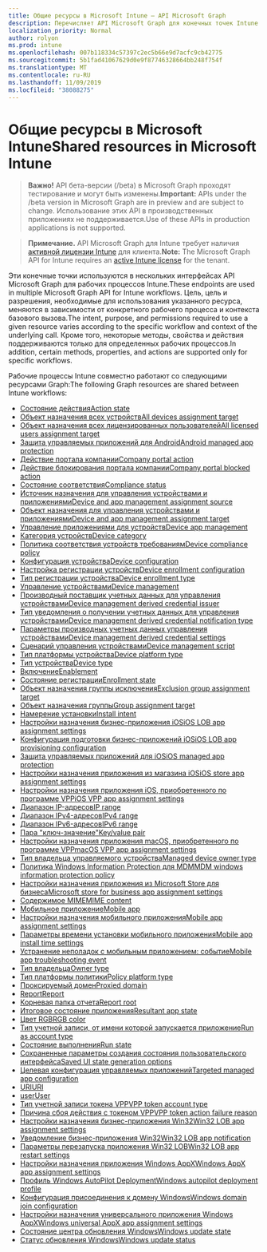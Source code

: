 ```yaml
---
title: Общие ресурсы в Microsoft Intune — API Microsoft Graph
description: Перечисляет API Microsoft Graph для конечных точек Intune (REST), поддерживающих несколько рабочих процессов для организации клиента.
localization_priority: Normal
author: rolyon
ms.prod: intune
ms.openlocfilehash: 007b118334c57397c2ec5b66e9d7acfc9cb42775
ms.sourcegitcommit: 5b1fad41067629d0e9f87746328664bb248f754f
ms.translationtype: MT
ms.contentlocale: ru-RU
ms.lasthandoff: 11/09/2019
ms.locfileid: "38088275"
---
```

# <a name="shared-resources-in-microsoft-intune"></a><span data-ttu-id="1d8b0-103">Общие ресурсы в Microsoft Intune</span><span class="sxs-lookup"><span data-stu-id="1d8b0-103">Shared resources in Microsoft Intune</span></span>

> <span data-ttu-id="1d8b0-104">**Важно!** API бета-версии (/beta) в Microsoft Graph проходят тестирование и могут быть изменены.</span><span class="sxs-lookup"><span data-stu-id="1d8b0-104">**Important:** APIs under the /beta version in Microsoft Graph are in preview and are subject to change.</span></span> <span data-ttu-id="1d8b0-105">Использование этих API в производственных приложениях не поддерживается.</span><span class="sxs-lookup"><span data-stu-id="1d8b0-105">Use of these APIs in production applications is not supported.</span></span>

> <span data-ttu-id="1d8b0-106">**Примечание.** API Microsoft Graph для Intune требует наличия [активной лицензии Intune](https://go.microsoft.com/fwlink/?linkid=839381) для клиента.</span><span class="sxs-lookup"><span data-stu-id="1d8b0-106">**Note:** The Microsoft Graph API for Intune requires an [active Intune license](https://go.microsoft.com/fwlink/?linkid=839381) for the tenant.</span></span>

<span data-ttu-id="1d8b0-107">Эти конечные точки используются в нескольких интерфейсах API Microsoft Graph для рабочих процессов Intune.</span><span class="sxs-lookup"><span data-stu-id="1d8b0-107">These endpoints are used in multiple Microsoft Graph API for Intune workflows.</span></span>  <span data-ttu-id="1d8b0-108">Цель, цель и разрешения, необходимые для использования указанного ресурса, меняются в зависимости от конкретного рабочего процесса и контекста базового вызова.</span><span class="sxs-lookup"><span data-stu-id="1d8b0-108">The intent, purpose, and permissions required to use a given resource varies according to the specific workflow and context of the underlying call.</span></span>  <span data-ttu-id="1d8b0-109">Кроме того, некоторые методы, свойства и действия поддерживаются только для определенных рабочих процессов.</span><span class="sxs-lookup"><span data-stu-id="1d8b0-109">In addition, certain methods, properties, and actions are supported only for specific workflows.</span></span>

<span data-ttu-id="1d8b0-110">Рабочие процессы Intune совместно работают со следующими ресурсами Graph:</span><span class="sxs-lookup"><span data-stu-id="1d8b0-110">The following Graph resources are shared between Intune workflows:</span></span>

- [<span data-ttu-id="1d8b0-111">Состояние действия</span><span class="sxs-lookup"><span data-stu-id="1d8b0-111">Action state</span></span>](intune-shared-actionstate.md)
- [<span data-ttu-id="1d8b0-112">Объект назначения всех устройств</span><span class="sxs-lookup"><span data-stu-id="1d8b0-112">All devices assignment target</span></span>](intune-shared-alldevicesassignmenttarget.md)
- [<span data-ttu-id="1d8b0-113">Объект назначения всех лицензированных пользователей</span><span class="sxs-lookup"><span data-stu-id="1d8b0-113">All licensed users assignment target</span></span>](intune-shared-alllicensedusersassignmenttarget.md)
- [<span data-ttu-id="1d8b0-114">Защита управляемых приложений для Android</span><span class="sxs-lookup"><span data-stu-id="1d8b0-114">Android managed app protection</span></span>](intune-shared-androidmanagedappprotection.md)
- [<span data-ttu-id="1d8b0-115">Действие портала компании</span><span class="sxs-lookup"><span data-stu-id="1d8b0-115">Company portal action</span></span>](intune-shared-companyportalaction.md)
- [<span data-ttu-id="1d8b0-116">Действие блокирования портала компании</span><span class="sxs-lookup"><span data-stu-id="1d8b0-116">Company portal blocked action</span></span>](intune-shared-companyportalblockedaction.md)
- [<span data-ttu-id="1d8b0-117">Состояние соответствия</span><span class="sxs-lookup"><span data-stu-id="1d8b0-117">Compliance status</span></span>](intune-shared-compliancestatus.md)
- [<span data-ttu-id="1d8b0-118">Источник назначения для управления устройствами и приложениями</span><span class="sxs-lookup"><span data-stu-id="1d8b0-118">Device and app management assignment source</span></span>](intune-shared-deviceandappmanagementassignmentsource.md)
- [<span data-ttu-id="1d8b0-119">Объект назначения для управления устройствами и приложениями</span><span class="sxs-lookup"><span data-stu-id="1d8b0-119">Device and app management assignment target</span></span>](intune-shared-deviceandappmanagementassignmenttarget.md)
- [<span data-ttu-id="1d8b0-120">Управление приложениями для устройств</span><span class="sxs-lookup"><span data-stu-id="1d8b0-120">Device app management</span></span>](intune-shared-deviceappmanagement.md)
- [<span data-ttu-id="1d8b0-121">Категория устройств</span><span class="sxs-lookup"><span data-stu-id="1d8b0-121">Device category</span></span>](intune-shared-devicecategory.md)
- [<span data-ttu-id="1d8b0-122">Политика соответствия устройств требованиям</span><span class="sxs-lookup"><span data-stu-id="1d8b0-122">Device compliance policy</span></span>](intune-shared-devicecompliancepolicy.md)
- [<span data-ttu-id="1d8b0-123">Конфигурация устройства</span><span class="sxs-lookup"><span data-stu-id="1d8b0-123">Device configuration</span></span>](intune-shared-deviceconfiguration.md)
- [<span data-ttu-id="1d8b0-124">Настройка регистрации устройств</span><span class="sxs-lookup"><span data-stu-id="1d8b0-124">Device enrollment configuration</span></span>](intune-shared-deviceenrollmentconfiguration.md)
- [<span data-ttu-id="1d8b0-125">Тип регистрации устройства</span><span class="sxs-lookup"><span data-stu-id="1d8b0-125">Device enrollment type</span></span>](intune-shared-deviceenrollmenttype.md)
- [<span data-ttu-id="1d8b0-126">Управление устройствами</span><span class="sxs-lookup"><span data-stu-id="1d8b0-126">Device management</span></span>](intune-shared-devicemanagement.md)
- [<span data-ttu-id="1d8b0-127">Производный поставщик учетных данных для управления устройствами</span><span class="sxs-lookup"><span data-stu-id="1d8b0-127">Device management derived credential issuer</span></span>](intune-shared-devicemanagementderivedcredentialissuer.md)
- [<span data-ttu-id="1d8b0-128">Тип уведомления о получении учетных данных для управления устройствами</span><span class="sxs-lookup"><span data-stu-id="1d8b0-128">Device management derived credential notification type</span></span>](intune-shared-devicemanagementderivedcredentialnotificationtype.md)
- [<span data-ttu-id="1d8b0-129">Параметры производных учетных данных управления устройствами</span><span class="sxs-lookup"><span data-stu-id="1d8b0-129">Device management derived credential settings</span></span>](intune-shared-devicemanagementderivedcredentialsettings.md)
- [<span data-ttu-id="1d8b0-130">Сценарий управления устройствами</span><span class="sxs-lookup"><span data-stu-id="1d8b0-130">Device management script</span></span>](intune-shared-devicemanagementscript.md)
- [<span data-ttu-id="1d8b0-131">Тип платформы устройства</span><span class="sxs-lookup"><span data-stu-id="1d8b0-131">Device platform type</span></span>](intune-shared-deviceplatformtype.md)
- [<span data-ttu-id="1d8b0-132">Тип устройства</span><span class="sxs-lookup"><span data-stu-id="1d8b0-132">Device type</span></span>](intune-shared-devicetype.md)
- [<span data-ttu-id="1d8b0-133">Включение</span><span class="sxs-lookup"><span data-stu-id="1d8b0-133">Enablement</span></span>](intune-shared-enablement.md)
- [<span data-ttu-id="1d8b0-134">Состояние регистрации</span><span class="sxs-lookup"><span data-stu-id="1d8b0-134">Enrollment state</span></span>](intune-shared-enrollmentstate.md)
- [<span data-ttu-id="1d8b0-135">Объект назначения группы исключения</span><span class="sxs-lookup"><span data-stu-id="1d8b0-135">Exclusion group assignment target</span></span>](intune-shared-exclusiongroupassignmenttarget.md)
- [<span data-ttu-id="1d8b0-136">Объект назначения группы</span><span class="sxs-lookup"><span data-stu-id="1d8b0-136">Group assignment target</span></span>](intune-shared-groupassignmenttarget.md)
- [<span data-ttu-id="1d8b0-137">Намерение установки</span><span class="sxs-lookup"><span data-stu-id="1d8b0-137">Install intent</span></span>](intune-shared-installintent.md)
- [<span data-ttu-id="1d8b0-138">Настройки назначения бизнес-приложения iOS</span><span class="sxs-lookup"><span data-stu-id="1d8b0-138">iOS LOB app assignment settings</span></span>](intune-shared-ioslobappassignmentsettings.md)
- [<span data-ttu-id="1d8b0-139">Конфигурация подготовки бизнес-приложений iOS</span><span class="sxs-lookup"><span data-stu-id="1d8b0-139">iOS LOB app provisioning configuration</span></span>](intune-shared-ioslobappprovisioningconfiguration.md)
- [<span data-ttu-id="1d8b0-140">Защита управляемых приложений для iOS</span><span class="sxs-lookup"><span data-stu-id="1d8b0-140">iOS managed app protection</span></span>](intune-shared-iosmanagedappprotection.md)
- [<span data-ttu-id="1d8b0-141">Настройки назначения приложения из магазина iOS</span><span class="sxs-lookup"><span data-stu-id="1d8b0-141">iOS store app assignment settings</span></span>](intune-shared-iosstoreappassignmentsettings.md)
- [<span data-ttu-id="1d8b0-142">Настройки назначения приложения iOS, приобретенного по программе VPP</span><span class="sxs-lookup"><span data-stu-id="1d8b0-142">iOS VPP app assignment settings</span></span>](intune-shared-iosvppappassignmentsettings.md)
- [<span data-ttu-id="1d8b0-143">Диапазон IP-адресов</span><span class="sxs-lookup"><span data-stu-id="1d8b0-143">IP range</span></span>](intune-shared-iprange.md)
- [<span data-ttu-id="1d8b0-144">Диапазон IPv4-адресов</span><span class="sxs-lookup"><span data-stu-id="1d8b0-144">IPv4 range</span></span>](intune-shared-ipv4range.md)
- [<span data-ttu-id="1d8b0-145">Диапазон IPv6-адресов</span><span class="sxs-lookup"><span data-stu-id="1d8b0-145">IPv6 range</span></span>](intune-shared-ipv6range.md)
- [<span data-ttu-id="1d8b0-146">Пара "ключ-значение"</span><span class="sxs-lookup"><span data-stu-id="1d8b0-146">Key/value pair</span></span>](intune-shared-keyvaluepair.md)
- [<span data-ttu-id="1d8b0-147">Настройки назначения приложения macOS, приобретенного по программе VPP</span><span class="sxs-lookup"><span data-stu-id="1d8b0-147">macOS VPP app assignment settings</span></span>](intune-shared-macosvppappassignmentsettings.md)
- [<span data-ttu-id="1d8b0-148">Тип владельца управляемого устройства</span><span class="sxs-lookup"><span data-stu-id="1d8b0-148">Managed device owner type</span></span>](intune-shared-manageddeviceownertype.md)
- [<span data-ttu-id="1d8b0-149">Политика Windows Information Protection для MDM</span><span class="sxs-lookup"><span data-stu-id="1d8b0-149">MDM windows information protection policy</span></span>](intune-shared-mdmwindowsinformationprotectionpolicy.md)
- [<span data-ttu-id="1d8b0-150">Настройки назначения приложения из Microsoft Store для бизнеса</span><span class="sxs-lookup"><span data-stu-id="1d8b0-150">Microsoft store for business app assignment settings</span></span>](intune-shared-microsoftstoreforbusinessappassignmentsettings.md)
- [<span data-ttu-id="1d8b0-151">Содержимое MIME</span><span class="sxs-lookup"><span data-stu-id="1d8b0-151">MIME content</span></span>](intune-shared-mimecontent.md)
- [<span data-ttu-id="1d8b0-152">Мобильное приложение</span><span class="sxs-lookup"><span data-stu-id="1d8b0-152">Mobile app</span></span>](intune-shared-mobileapp.md)
- [<span data-ttu-id="1d8b0-153">Настройки назначения мобильного приложения</span><span class="sxs-lookup"><span data-stu-id="1d8b0-153">Mobile app assignment settings</span></span>](intune-shared-mobileappassignmentsettings.md)
- [<span data-ttu-id="1d8b0-154">Параметры времени установки мобильного приложения</span><span class="sxs-lookup"><span data-stu-id="1d8b0-154">Mobile app install time settings</span></span>](intune-shared-mobileappinstalltimesettings.md)
- [<span data-ttu-id="1d8b0-155">Устранение неполадок с мобильным приложением: событие</span><span class="sxs-lookup"><span data-stu-id="1d8b0-155">Mobile app troubleshooting event</span></span>](intune-shared-mobileapptroubleshootingevent.md)
- [<span data-ttu-id="1d8b0-156">Тип владельца</span><span class="sxs-lookup"><span data-stu-id="1d8b0-156">Owner type</span></span>](intune-shared-ownertype.md)
- [<span data-ttu-id="1d8b0-157">Тип платформы политики</span><span class="sxs-lookup"><span data-stu-id="1d8b0-157">Policy platform type</span></span>](intune-shared-policyplatformtype.md)
- [<span data-ttu-id="1d8b0-158">Проксируемый домен</span><span class="sxs-lookup"><span data-stu-id="1d8b0-158">Proxied domain</span></span>](intune-shared-proxieddomain.md)
- [<span data-ttu-id="1d8b0-159">Report</span><span class="sxs-lookup"><span data-stu-id="1d8b0-159">Report</span></span>](intune-shared-report.md)
- [<span data-ttu-id="1d8b0-160">Корневая папка отчета</span><span class="sxs-lookup"><span data-stu-id="1d8b0-160">Report root</span></span>](intune-shared-reportroot.md)
- [<span data-ttu-id="1d8b0-161">Итоговое состояние приложения</span><span class="sxs-lookup"><span data-stu-id="1d8b0-161">Resultant app state</span></span>](intune-shared-resultantappstate.md)
- [<span data-ttu-id="1d8b0-162">Цвет RGB</span><span class="sxs-lookup"><span data-stu-id="1d8b0-162">RGB color</span></span>](intune-shared-rgbcolor.md)
- [<span data-ttu-id="1d8b0-163">Тип учетной записи, от имени которой запускается приложение</span><span class="sxs-lookup"><span data-stu-id="1d8b0-163">Run as account type</span></span>](intune-shared-runasaccounttype.md)
- [<span data-ttu-id="1d8b0-164">Состояние выполнения</span><span class="sxs-lookup"><span data-stu-id="1d8b0-164">Run state</span></span>](intune-shared-runstate.md)
- [<span data-ttu-id="1d8b0-165">Сохраненные параметры создания состояния пользовательского интерфейса</span><span class="sxs-lookup"><span data-stu-id="1d8b0-165">Saved UI state generation options</span></span>](intune-shared-saveduistategenerationoptions.md)
- [<span data-ttu-id="1d8b0-166">Целевая конфигурация управляемых приложений</span><span class="sxs-lookup"><span data-stu-id="1d8b0-166">Targeted managed app configuration</span></span>](intune-shared-targetedmanagedappconfiguration.md)
- [<span data-ttu-id="1d8b0-167">URI</span><span class="sxs-lookup"><span data-stu-id="1d8b0-167">URI</span></span>](intune-shared-uri.md)
- [<span data-ttu-id="1d8b0-168">user</span><span class="sxs-lookup"><span data-stu-id="1d8b0-168">User</span></span>](intune-shared-user.md)
- [<span data-ttu-id="1d8b0-169">Тип учетной записи токена VPP</span><span class="sxs-lookup"><span data-stu-id="1d8b0-169">VPP token account type</span></span>](intune-shared-vpptokenaccounttype.md)
- [<span data-ttu-id="1d8b0-170">Причина сбоя действия с токеном VPP</span><span class="sxs-lookup"><span data-stu-id="1d8b0-170">VPP token action failure reason</span></span>](intune-shared-vpptokenactionfailurereason.md)
- [<span data-ttu-id="1d8b0-171">Настройки назначения бизнес-приложения Win32</span><span class="sxs-lookup"><span data-stu-id="1d8b0-171">Win32 LOB app assignment settings</span></span>](intune-shared-win32lobappassignmentsettings.md)
- [<span data-ttu-id="1d8b0-172">Уведомление бизнес-приложения Win32</span><span class="sxs-lookup"><span data-stu-id="1d8b0-172">Win32 LOB app notification</span></span>](intune-shared-win32lobappnotification.md)
- [<span data-ttu-id="1d8b0-173">Параметры перезапуска приложения Win32 LOB</span><span class="sxs-lookup"><span data-stu-id="1d8b0-173">Win32 LOB app restart settings</span></span>](intune-shared-win32lobapprestartsettings.md)
- [<span data-ttu-id="1d8b0-174">Настройки назначения приложения Windows AppX</span><span class="sxs-lookup"><span data-stu-id="1d8b0-174">Windows AppX app assignment settings</span></span>](intune-shared-windowsappxappassignmentsettings.md)
- [<span data-ttu-id="1d8b0-175">Профиль Windows AutoPilot Deployment</span><span class="sxs-lookup"><span data-stu-id="1d8b0-175">Windows autopilot deployment profile</span></span>](intune-shared-windowsautopilotdeploymentprofile.md)
- [<span data-ttu-id="1d8b0-176">Конфигурация присоединения к домену Windows</span><span class="sxs-lookup"><span data-stu-id="1d8b0-176">Windows domain join configuration</span></span>](intune-shared-windowsdomainjoinconfiguration.md)
- [<span data-ttu-id="1d8b0-177">Настройки назначения универсального приложения Windows AppX</span><span class="sxs-lookup"><span data-stu-id="1d8b0-177">Windows universal AppX app assignment settings</span></span>](intune-shared-windowsuniversalappxappassignmentsettings.md)
- [<span data-ttu-id="1d8b0-178">Состояние центра обновления Windows</span><span class="sxs-lookup"><span data-stu-id="1d8b0-178">Windows update state</span></span>](intune-shared-windowsupdatestate.md)
- [<span data-ttu-id="1d8b0-179">Статус обновления Windows</span><span class="sxs-lookup"><span data-stu-id="1d8b0-179">Windows update status</span></span>](intune-shared-windowsupdatestatus.md)

